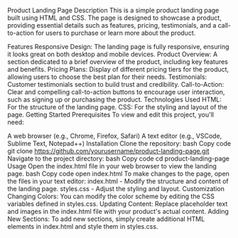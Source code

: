Product Landing Page
Description
This is a simple product landing page built using HTML and CSS. The page is designed to showcase a product, providing essential details such as features, pricing, testimonials, and a call-to-action for users to purchase or learn more about the product.

Features
Responsive Design: The landing page is fully responsive, ensuring it looks great on both desktop and mobile devices.
Product Overview: A section dedicated to a brief overview of the product, including key features and benefits.
Pricing Plans: Display of different pricing tiers for the product, allowing users to choose the best plan for their needs.
Testimonials: Customer testimonials section to build trust and credibility.
Call-to-Action: Clear and compelling call-to-action buttons to encourage user interaction, such as signing up or purchasing the product.
Technologies Used
HTML: For the structure of the landing page.
CSS: For the styling and layout of the page.
Getting Started
Prerequisites
To view and edit this project, you'll need:

A web browser (e.g., Chrome, Firefox, Safari)
A text editor (e.g., VSCode, Sublime Text, Notepad++)
Installation
Clone the repository:
bash
Copy code
git clone https://github.com/yourusername/product-landing-page.git
Navigate to the project directory:
bash
Copy code
cd product-landing-page
Usage
Open the index.html file in your web browser to view the landing page.
bash
Copy code
open index.html
To make changes to the page, open the files in your text editor:
index.html - Modify the structure and content of the landing page.
styles.css - Adjust the styling and layout.
Customization
Changing Colors: You can modify the color scheme by editing the CSS variables defined in styles.css.
Updating Content: Replace placeholder text and images in the index.html file with your product's actual content.
Adding New Sections: To add new sections, simply create additional HTML elements in index.html and style them in styles.css.
